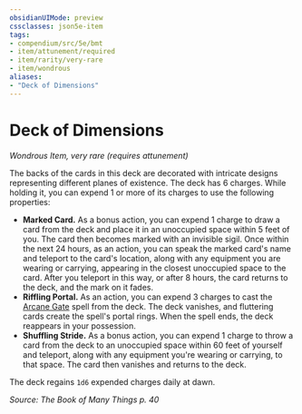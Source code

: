 ```yaml
---
obsidianUIMode: preview
cssclasses: json5e-item
tags:
- compendium/src/5e/bmt
- item/attunement/required
- item/rarity/very-rare
- item/wondrous
aliases: 
- "Deck of Dimensions"
---
```

# Deck of Dimensions
*Wondrous Item, very rare (requires attunement)*  


The backs of the cards in this deck are decorated with intricate designs representing different planes of existence. The deck has 6 charges. While holding it, you can expend 1 or more of its charges to use the following properties:

- **Marked Card.** As a bonus action, you can expend 1 charge to draw a card from the deck and place it in an unoccupied space within 5 feet of you. The card then becomes marked with an invisible sigil. Once within the next 24 hours, as an action, you can speak the marked card's name and teleport to the card's location, along with any equipment you are wearing or carrying, appearing in the closest unoccupied space to the card. After you teleport in this way, or after 8 hours, the card returns to the deck, and the mark on it fades.  
- **Riffling Portal.** As an action, you can expend 3 charges to cast the [Arcane Gate](/Systems/5e/spells/arcane-gate.md) spell from the deck. The deck vanishes, and fluttering cards create the spell's portal rings. When the spell ends, the deck reappears in your possession.  
- **Shuffling Stride.** As a bonus action, you can expend 1 charge to throw a card from the deck to an unoccupied space within 60 feet of yourself and teleport, along with any equipment you're wearing or carrying, to that space. The card then vanishes and returns to the deck.  

The deck regains `1d6` expended charges daily at dawn.

*Source: The Book of Many Things p. 40*